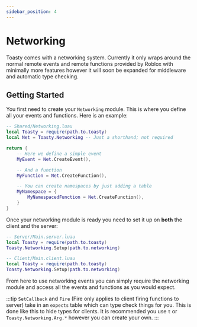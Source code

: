 ```yaml
---
sidebar_position: 4
---
```


# Networking

Toasty comes with a networking system. Currently it only wraps around the normal remote events and remote functions provided by Roblox with minimally more features however it will soon be expanded for middleware and automatic type checking.

## Getting Started

You first need to create your `Networking` module. This is where you define all your events and functions. Here is an example:

```lua
-- Shared/Networking.luau
local Toasty = require(path.to.toasty)
local Net = Toasty.Networking -- Just a shorthand; not required

return {
	-- Here we define a simple event
	MyEvent = Net.CreateEvent(),

	-- And a function
	MyFunction = Net.CreateFunction(),

	-- You can create namespaces by just adding a table
	MyNamespace = {
		MyNamespacedFunction = Net.CreateFunction(),
	}
}
```

Once your networking module is ready you need to set it up on **both** the client and the server:

```lua
-- Server/Main.server.luau
local Toasty = require(path.to.toasty)
Toasty.Networking.Setup(path.to.networking)

-- Client/Main.client.luau
local Toasty = require(path.to.toasty)
Toasty.Networking.Setup(path.to.networking)
```

From here to use networking events you can simply require the networking module and access all the events and functions as you would expect.

:::tip
`SetCallback` and `Fire` (Fire only applies to client firing functions to server) take in an `expects` table which can type check things for you. This is done like this to hide types for clients. It is recommended you use `t` or `Toasty.Networking.Arg.*` however you can create your own.
:::